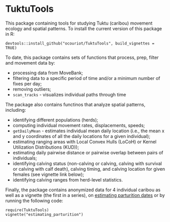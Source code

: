 # TuktuTools

This package containing tools for studying Tuktu (caribou) movement ecology and spatial patterns. To install the current version of this package in R:

```
devtools::install_github("ocouriot/TuktuTools", build_vignettes = TRUE)
```

To date, this package contains sets of functions that process, prep, filter and movement data by:

- processing data from MoveBank; 
- filtering data to a specific period of time and/or a minimum number of fixes per day; 
- removing outliers;
- `scan_tracks` - visualizes individual paths through time

The package also contains functinos that analyze spatial patterns, including:
- identifying different populations (herds);
- computing individual movement rates, displacements, speeds;
- `getDailyMean` - estimates individual mean daily location (i.e., the mean x and y coordinates of all the daily locations for a given individual);
- estimating ranging areas with Local Convex Hulls (LoCoH) or Kernel Utilization Distributions (KUD));
- estimating daily pairwise distance or pairwise overlap between pairs of individuals;
- identifying calving status (non-calving or calving, calving with survival or calving with calf death), calving timing, and calving location for given females (see vignette link below); 
- identifying calving ranges from herd-level statistics.  

Finally, the package contains anonymized data for 4 individual caribou as well as a vignette (the first in a series), on [estimating parturition dates](https://htmlpreview.github.io/?https://github.com/ocouriot/TuktuTools/blob/main/doc/estimating_parturition.html) or by running the following code: 

```
require(TuktuTools)
vignette("estimating_parturition")
```
